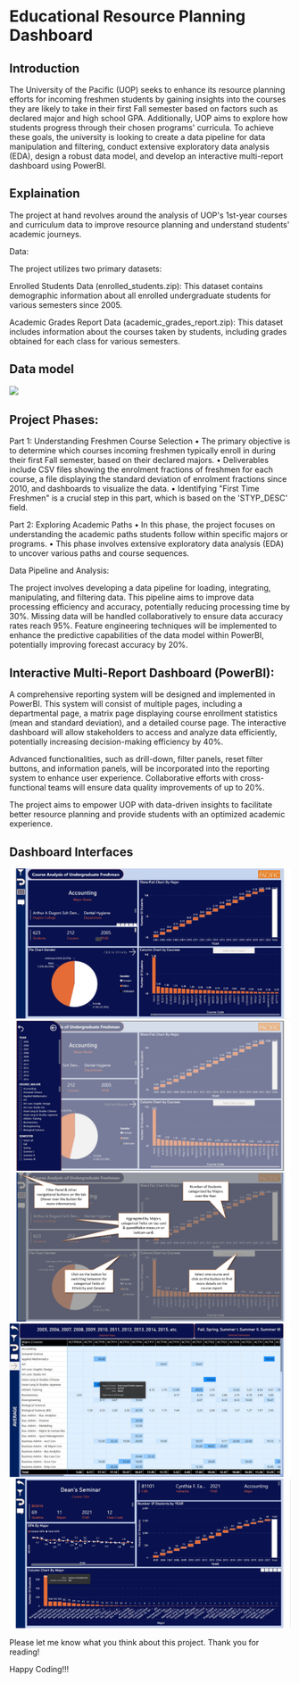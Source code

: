 # Educational Resource Planning Dashboard

## Introduction

The University of the Pacific (UOP) seeks to enhance its resource planning efforts for incoming freshmen students by gaining insights into the courses they are likely to take in their first Fall semester based on factors such as declared major and high school GPA. Additionally, UOP aims to explore how students progress through their chosen programs' curricula. To achieve these goals, the university is looking to create a data pipeline for data manipulation and filtering, conduct extensive exploratory data analysis (EDA), design a robust data model, and develop an interactive multi-report dashboard using PowerBI.

## Explaination

The project at hand revolves around the analysis of UOP's 1st-year courses and curriculum data to improve resource planning and understand students' academic journeys.

Data:

The project utilizes two primary datasets:

Enrolled Students Data (enrolled_students.zip): This dataset contains demographic information about all enrolled undergraduate students for various semesters since 2005.

Academic Grades Report Data (academic_grades_report.zip): This dataset includes information about the courses taken by students, including grades obtained for each class for various semesters.

## Data model
<img src="Data_model_PoliceCrime.jpeg">

## Project Phases:

Part 1: Understanding Freshmen Course Selection
•	The primary objective is to determine which courses incoming freshmen typically enroll in during their first Fall semester, based on their declared majors.
•	Deliverables include CSV files showing the enrolment fractions of freshmen for each course, a file displaying the standard deviation of enrolment fractions since 2010, and dashboards to visualize the data.
•	Identifying "First Time Freshmen" is a crucial step in this part, which is based on the 'STYP_DESC' field.

Part 2: Exploring Academic Paths
•	In this phase, the project focuses on understanding the academic paths students follow within specific majors or programs.
•	This phase involves extensive exploratory data analysis (EDA) to uncover various paths and course sequences.

Data Pipeline and Analysis:

The project involves developing a data pipeline for loading, integrating, manipulating, and filtering data. This pipeline aims to improve data processing efficiency and accuracy, potentially reducing processing time by 30%. Missing data will be handled collaboratively to ensure data accuracy rates reach 95%. Feature engineering techniques will be implemented to enhance the predictive capabilities of the data model within PowerBI, potentially improving forecast accuracy by 20%.

## Interactive Multi-Report Dashboard (PowerBI):

A comprehensive reporting system will be designed and implemented in PowerBI. This system will consist of multiple pages, including a departmental page, a matrix page displaying course enrollment statistics (mean and standard deviation), and a detailed course page. The interactive dashboard will allow stakeholders to access and analyze data efficiently, potentially increasing decision-making efficiency by 40%.

Advanced functionalities, such as drill-down, filter panels, reset filter buttons, and information panels, will be incorporated into the reporting system to enhance user experience. Collaborative efforts with cross-functional teams will ensure data quality improvements of up to 20%.

The project aims to empower UOP with data-driven insights to facilitate better resource planning and provide students with an optimized academic experience.

## Dashboard Interfaces

<img src="Dashboard\Interface\Main_report.jpg">

<img src="Dashboard\Interface\Filter_panel.jpg">

<img src="Dashboard\Interface\Information_panel.jpg">

<img src="Dashboard\Interface\Matrix_report.jpg">

<img src="Dashboard\Interface\Course_report.jpg">


Please let me know what you think about this project. Thank you for reading!

Happy Coding!!!

